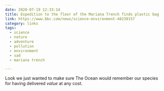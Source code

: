 ```yaml
---
date: 2020-07-19 12:33:14
title: Expedition to the floor of the Mariana Trench finds plastic bag and sweet wrappers
link: https://www.bbc.com/news/science-environment-48230157
category: links
tags:
  - science
  - nature
  - adventure
  - pollution
  - environment
  - sad
  - mariana trench

---
```


Look we just wanted to make sure The Ocean would remember our species for having delivered _value_ at any cost.